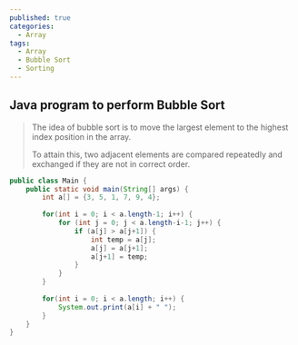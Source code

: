 ```yaml
---
published: true
categories:
  - Array
tags:
  - Array
  - Bubble Sort
  - Sorting
---
```

## Java program to perform Bubble Sort

> The idea of bubble sort is to move the largest element to the highest index position in the array.
>
> To attain this, two adjacent elements are compared repeatedly and exchanged if they are not in correct order.

```java
public class Main {
    public static void main(String[] args) {
        int a[] = {3, 5, 1, 7, 9, 4};
        
        for(int i = 0; i < a.length-1; i++) {
            for (int j = 0; j < a.length-i-1; j++) {
                if (a[j] > a[j+1]) {
                    int temp = a[j];
                    a[j] = a[j+1];
                    a[j+1] = temp;
                }
            }
        }
        
        for(int i = 0; i < a.length; i++) {
            System.out.print(a[i] + " ");
        }
    }
}
```
